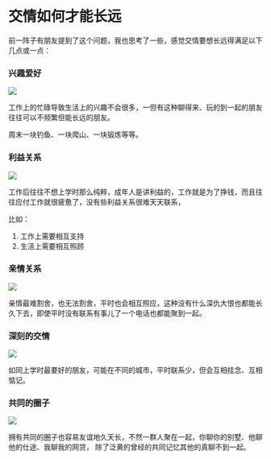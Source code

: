 # 交情如何才能长远

前一阵子有朋友提到了这个问题，我也思考了一些，感觉交情要想长远得满足以下几点或一点：

### 兴趣爱好

![](https://4.z.wiki/autoupload/20230122/ulcF.511X700-image.png)

工作上的忙碌导致生活上的兴趣不会很多，一但有这种聊得来、玩的到一起的朋友往往可以不频繁但能长远的朋友。

周末一块钓鱼、一块爬山、一块锻炼等等。

### 利益关系

![](https://0.z.wiki/autoupload/20230122/Zjy5.656X820-image.png)

工作后往往不想上学时那么纯粹，成年人是讲利益的，工作就是为了挣钱，而且往往应付工作就很疲惫了，没有些利益关系很难天天联系，

比如：

1. 工作上需要相互支持
2. 生活上需要相互照顾

### 亲情关系

![](https://1.z.wiki/autoupload/20230122/XD7m.367X550-image.png)

亲情最难割舍，也无法割舍，平时也会相互照应，这种没有什么深仇大恨也都能长久下去，即使平时没有联系有事儿了一个电话也都能聚到一起。

### 深刻的交情

![](https://2.z.wiki/autoupload/20230122/pYle.643X1200-image.png)

如同上学时最要好的朋友，可能在不同的城市，平时联系少，但会互相挂念、互相惦记。

### 共同的圈子

![](https://5.z.wiki/autoupload/20230122/zz0W.480X480-image.png)

拥有共同的圈子也容易友谊地久天长，不然一群人聚在一起，你聊你的别墅、他聊他的仕途、我聊我的网贷，
除了泛黄的曾经的共同记忆其他的真聊不到一起。

